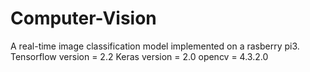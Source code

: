 # Computer-Vision
A real-time image classification model implemented on a rasberry pi3.
Tensorflow version = 2.2
Keras version = 2.0
opencv = 4.3.2.0
